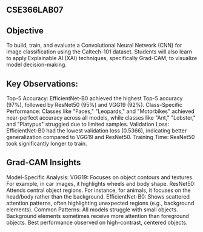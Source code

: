 ## CSE366LAB07

## Objective
To build, train, and evaluate a Convolutional Neural Network (CNN) for image classification using the Caltech-101 dataset. Students will also learn to apply Explainable AI (XAI) techniques, specifically Grad-CAM, to visualize model decision-making.

## Key Observations:
Top-5 Accuracy: EfficientNet-B0 achieved the highest Top-5 accuracy (97%), followed by ResNet50 (95%) and VGG19 (92%).
Class-Specific Performance: Classes like "Faces," "Leopards," and "Motorbikes" achieved near-perfect accuracy across all models, while classes like "Ant," "Lobster," and "Platypus" struggled due to limited samples.
Validation Loss: EfficientNet-B0 had the lowest validation loss (0.5366), indicating better generalization compared to VGG19 and ResNet50.
Training Time: ResNet50 took significantly longer to train.


## Grad-CAM Insights
Model-Specific Analysis:
VGG19: Focuses on object contours and textures. For example, in car images, it highlights wheels and body shape.
ResNet50: Attends central object regions. For instance, for animals, it focuses on the head/body rather than the background.
EfficientNet-B0: Shows scattered attention patterns, often highlighting unexpected regions (e.g., background elements).
Common Patterns:
All models struggle with small objects.
Background elements sometimes receive more attention than foreground objects.
Best performance observed on high-contrast, centered objects.
